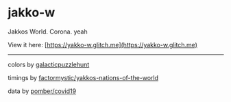 # jakko-w

Jakkos World. Corona. yeah

View it here: [https://yakko-w.glitch.me](https://yakko-w.glitch.me)

---

colors by [galacticpuzzlehunt](https://2019.galacticpuzzlehunt.com/solution/geography-lesson.html)

timings by [factormystic/yakkos-nations-of-the-world](https://github.com/factormystic/yakkos-nations-of-the-world/blob/master/timings.js)

data by [pomber/covid19](https://github.com/pomber/covid19)